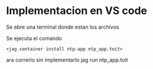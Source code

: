 # Implementacion en VS code

Se abre una terminal donde estan los archivos

Se ejecuta el comando

```
<jag container install ntp-app ntp_app.toit>
```
ara correrlo sin implementarlo
jag run ntp_app.toit
